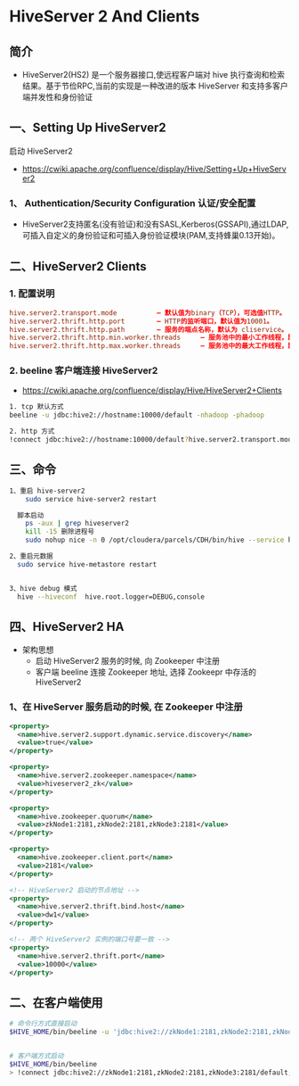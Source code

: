 # HiveServer 2 And Clients

## 简介

- HiveServer2(HS2) 是一个服务器接口,使远程客户端对 hive 执行查询和检索结果。基于节俭RPC,当前的实现是一种改进的版本 HiveServer 和支持多客户端并发性和身份验证

## 一、Setting Up HiveServer2

启动 HiveServer2

- https://cwiki.apache.org/confluence/display/Hive/Setting+Up+HiveServer2

### 1、 Authentication/Security Configuration  认证/安全配置

- HiveServer2支持匿名(没有验证)和没有SASL,Kerberos(GSSAPI),通过LDAP,可插入自定义的身份验证和可插入身份验证模块(PAM,支持蜂巢0.13开始)。



## 二、HiveServer2 Clients

### 1. 配置说明

``` conf
hive.server2.transport.mode          – 默认值为binary（TCP），可选值HTTP。  
hive.server2.thrift.http.port        – HTTP的监听端口，默认值为10001。  
hive.server2.thrift.http.path        – 服务的端点名称，默认为 cliservice。  
hive.server2.thrift.http.min.worker.threads     – 服务池中的最小工作线程，默认为5。  
hive.server2.thrift.http.max.worker.threads     – 服务池中的最大工作线程，默认为500。
```


### 2. beeline 客户端连接 HiveServer2

- https://cwiki.apache.org/confluence/display/Hive/HiveServer2+Clients

``` sh
1. tcp 默认方式
beeline -u jdbc:hive2://hostname:10000/default -nhadoop -phadoop

2. http 方式
!connect jdbc:hive2://hostname:10000/default?hive.server2.transport.mode=http;hive.server2.thrift.http.path=cliservice
```


## 三、命令

``` sh
1、重启 hive-server2
    sudo service hive-server2 restart

  脚本启动
    ps -aux | grep hiveserver2
    kill -15 删除进程号
    sudo nohup nice -n 0 /opt/cloudera/parcels/CDH/bin/hive --service hiveserver2 10000 >> /tmp/hiver-server2.log 2>&1 &

2、重启元数据
  sudo service hive-metastore restart


3、hive debug 模式
  hive --hiveconf  hive.root.logger=DEBUG,console

```


## 四、HiveServer2 HA

- 架构思想
  - 启动 HiveServer2 服务的时候, 向 Zookeeper 中注册
  - 客户端 beeline 连接 Zookeeper 地址, 选择 Zookeepr 中存活的 HiveServer2

### 1、在 HiveServer 服务启动的时候, 在 Zookeeper 中注册

``` xml
<property>
  <name>hive.server2.support.dynamic.service.discovery</name>
  <value>true</value>
</property>

<property>
  <name>hive.server2.zookeeper.namespace</name>
  <value>hiveserver2_zk</value>
</property>

<property>
  <name>hive.zookeeper.quorum</name>
  <value>zkNode1:2181,zkNode2:2181,zkNode3:2181</value>
</property>

<property>
  <name>hive.zookeeper.client.port</name>
  <value>2181</value>
</property>

<!-- HiveServer2 启动的节点地址 -->
<property>
  <name>hive.server2.thrift.bind.host</name>
  <value>dw1</value>
</property>

<!-- 两个 HiveServer2 实例的端口号要一致 -->
<property>
  <name>hive.server2.thrift.port</name>
  <value>10000</value>
</property>
```


## 二、在客户端使用

``` sh
# 命令行方式直接启动
$HIVE_HOME/bin/beeline -u 'jdbc:hive2://zkNode1:2181,zkNode2:2181,zkNode3:2181/default;serviceDiscoveryMode=zooKeeper;zooKeeperNamespace=hiveserver2_zk' -nhadoop -phadoop


# 客户端方式启动
$HIVE_HOME/bin/beeline
> !connect jdbc:hive2://zkNode1:2181,zkNode2:2181,zkNode3:2181/default;serviceDiscoveryMode=zooKeeper;zooKeeperNamespace=hiveserver2_zk hadoop hadoop
```
